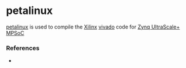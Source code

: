 # petalinux

[petalinux](https://www.xilinx.com/products/design-tools/embedded-software/petalinux-sdk.html#tools) is used to compile the [Xilinx](https://www.xilinx.com/) [vivado](https://www.xilinx.com/products/design-tools/vivado.html) code for [Zynq UltraScale+ MPSoC](https://www.xilinx.com/products/silicon-devices/soc/zynq-ultrascale-mpsoc.html)

### References
  - 
